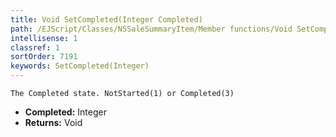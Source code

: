 ```yaml
---
title: Void SetCompleted(Integer Completed)
path: /EJScript/Classes/NSSaleSummaryItem/Member functions/Void SetCompleted(Integer p_0)
intellisense: 1
classref: 1
sortOrder: 7191
keywords: SetCompleted(Integer)
---
```



    The Completed state. NotStarted(1) or Completed(3)
    



* **Completed:** Integer
* **Returns:** Void



